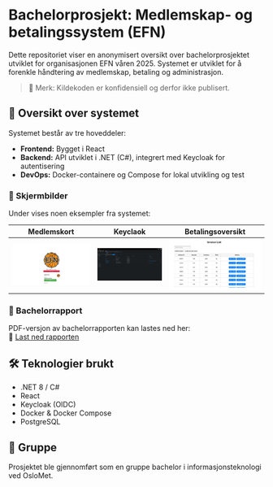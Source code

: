 # Bachelorprosjekt: Medlemskap- og betalingssystem (EFN)

Dette repositoriet viser en anonymisert oversikt over bachelorprosjektet utviklet for organisasjonen EFN våren 2025. Systemet er utviklet for å forenkle håndtering av medlemskap, betaling og administrasjon.

> 🛑 Merk: Kildekoden er konfidensiell og derfor ikke publisert.

## 📌 Oversikt over systemet

Systemet består av tre hoveddeler:
- **Frontend:** Bygget i React
- **Backend:** API utviklet i .NET (C#), integrert med Keycloak for autentisering
- **DevOps:** Docker-containere og Compose for lokal utvikling og test

### 📸 Skjermbilder
Under vises noen eksempler fra systemet:

| Medlemskort | Keyclaok | Betalingsoversikt|
|------------|------------------|------------------|
| ![Medlemskort](bilder/Medlemside.png) | ![Keycloak](bilder/Keycloak.png) | ![Betalingsoversikt](bilder/Betalingoversikt.png)

### 📄 Bachelorrapport
PDF-versjon av bachelorrapporten kan lastes ned her:  
📄 [Last ned rapporten](rapport/EFN-Bachelorrapport.pdf)

## 🛠️ Teknologier brukt
- .NET 8 / C#
- React
- Keycloak (OIDC)
- Docker & Docker Compose
- PostgreSQL

## 👥 Gruppe
Prosjektet ble gjennomført som en gruppe bachelor i informasjonsteknologi ved OsloMet.
